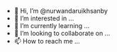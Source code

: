 - 👋 Hi, I’m @nurwandaruikhsanby
- 👀 I’m interested in ...
- 🌱 I’m currently learning ...
- 💞️ I’m looking to collaborate on ...
- 📫 How to reach me ...

<!---
nurwandaruikhsanby/nurwandaruikhsanby is a ✨ special ✨ repository because its `README.md` (this file) appears on your GitHub profile.
You can click the Preview link to take a look at your changes.
--->
